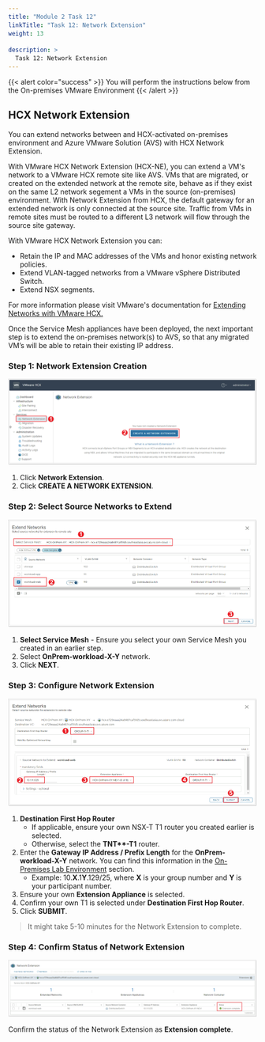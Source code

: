 ```yaml
---
title: "Module 2 Task 12"
linkTitle: "Task 12: Network Extension"
weight: 13

description: >
  Task 12: Network Extension
---
```


{{< alert color="success" >}}
You will perform the instructions below from the On-premises VMware Environment
{{< /alert >}}

## **HCX Network Extension**

You can extend networks between and HCX-activated on-premises environment and Azure VMware Solution (AVS) with HCX Network Extension.

With VMware HCX Network Extension (HCX-NE), you can extend a VM's network to a VMware HCX remote site like AVS. VMs that are migrated, or created on the extended network at the remote site, behave as if they exist on the same L2 network segement a VMs in the source (on-premises) environment. With Network Extension from HCX, the default gateway for an extended network is only connected at the source site. Traffic from VMs in remote sites must be routed to a different L3 network will flow through the source site gateway.

With VMware HCX Network Extension you can:

- Retain the IP and MAC addresses of the VMs and honor existing network policies.
- Extend VLAN-tagged networks from a VMware vSphere Distributed Switch.
- Extend NSX segments.

For more information please visit VMware's documentation for [Extending Networks with VMware HCX.](https://docs.vmware.com/en/VMware-HCX/4.3/hcx-user-guide/GUID-DD9C3316-D01C-4088-B3EA-84ADB9FED573.html)

Once the Service Mesh appliances have been deployed, the next important step is to extend the on-premises network(s) to AVS, so that any migrated VM’s will be able to retain their existing IP address.

### Step 1: Network Extension Creation

![Start Network Extension creation wizard](Mod2Task12Pic1.png)

1. Click **Network Extension**.
2. Click **CREATE A NETWORK EXTENSION**.

### Step 2: Select Source Networks to Extend

![Select Source Networks to Extend](Mod2Task12Pic2.png)

1. **Select Service Mesh** - Ensure you select your own Service Mesh you created in an earlier step.
2. Select **OnPrem-workload-X-Y** network.
3. Click **NEXT**.

### Step 3: Configure Network Extension

![Configure Network Extension settings](Mod2Task12Pic3.png)

1. **Destination First Hop Router**
    * If applicable, ensure your own NSX-T T1 router you created earlier is selected.
    * Otherwise, select the **TNT\*\*-T1** router.
2. Enter the **Gateway IP Address / Prefix Length** for the **OnPrem-workload-X-Y** network. You can find this information in the [On-Premises Lab Environment](../../#on-premises-vmware-lab-environment) section.
    * Example: 10.**X**.1**Y**.129/25, where **X** is your group number and **Y** is your participant number.
3. Ensure your own **Extension Appliance** is selected.
4. Confirm your own T1 is selected under **Destination First Hop Router**.
5. Click **SUBMIT**.

> It might take 5-10 minutes for the Network Extension to complete.

### Step 4: Confirm Status of Network Extension

![Confirm Status of Network Extension](Mod2Task12Pic4.png)

Confirm the status of the Network Extension as **Extension complete**.
